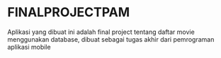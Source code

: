 # FINALPROJECTPAM
Aplikasi yang dibuat ini adalah final project tentang daftar movie menggunakan database, dibuat sebagai tugas akhir dari pemrograman aplikasi mobile

